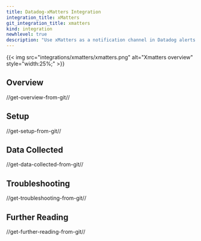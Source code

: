 ```yaml
---
title: Datadog-xMatters Integration
integration_title: xMatters
git_integration_title: xmatters
kind: integration
newhlevel: true
description: "Use xMatters as a notification channel in Datadog alerts and events."
---
```

{{< img src="integrations/xmatters/xmatters.png" alt="Xmatters overview" style="width:25%;" >}}

## Overview
//get-overview-from-git//

## Setup
//get-setup-from-git//

## Data Collected
//get-data-collected-from-git//

## Troubleshooting
//get-troubleshooting-from-git//

## Further Reading
//get-further-reading-from-git//